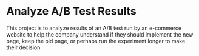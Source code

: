 # Analyze A/B Test Results

This project is to analyze results of an A/B test run by an e-commerce website to help the company understand if they should implement the new page, keep the old page, or perhaps run the experiment longer to make their decision.
